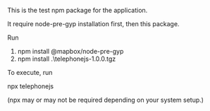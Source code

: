 This is the test npm package for the application.

It require node-pre-gyp installation first, then this package.

Run

1. npm install @mapbox/node-pre-gyp
2. npm install .\telephonejs-1.0.0.tgz

To execute, run

npx telephonejs

(npx may or may not be required depending on your system setup.)